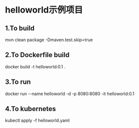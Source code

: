 # helloworld示例项目

1.To build
--------
mvn clean package -Dmaven.test.skip=true

2.To Dockerfile build
--------

docker build -t helloworld:0.1 .

3.To run
--------
docker run --name helloworld  -d -p 8080:8080 -it helloworld:0.1

4.To kubernetes
--------
kubectl apply -f helloworld.yaml
